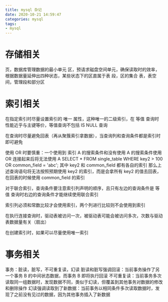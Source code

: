 ```yaml
---
title: mysql 杂记
date: 2020-10-21 14:59:47
categories: mysql
tags:
- mysql
---
```


# 存储相关

页，数据库管理数据的最小单元
区，预请求磁盘空间单元，确保读取时的效率，根据数据量延伸出四种状态，某些状态下的区直属于表
段，区的集合
表，表空间，管理段和部分区

# 索引相关

在指定索引时尽量设置索引的 唯一 属性，这种唯一的二级索引，在 等值 查询时性能近乎与主键等价，等值查询不包括 IS NULL 查询

在查询时尽量避免回表（再从聚簇索引拿数据），当查询列和查询条件都是索引时即可避免

使用 OR 时要慎重：一个使用到 索引 A 的搜索条件和没有使用 A 的搜索条件使用 OR 连接起来后将无法使用 A
SELECT * FROM single_table WHERE key2 > 100 OR common_field = 'abc';
其中 key2 和 common_field 都有各自的索引
那么上述查询语句将无法按照预期使用 key2 的索引，而是会拿所有 key2 的值去回表，在回表的时候使用 common_field 的索引

对于联合索引，查询条件要注意索引列声明的顺序，且只有左边的查询条件是 等值 查询时右边的查询条件才能继续使用联合索引

索引列必须和常数比较才会使用索引，两个列进行比较则不会使用到索引

在执行连接查询时，驱动表被访问一次，被驱动表可能会被访问多次，次数与驱动表数据量有关（扇出）

在创建索引时，如果可以尽量使用唯一索引

# 事务相关

事务：脏读，脏写，不可重复读，幻读
脏读和脏写强调回滚：当前事务操作了另一个事务 B 的中间状态数据，而事务 B 即将执行回滚
不可重复读：当前事务多次读取同一组数据时，发现数据不同，类似于幻读，但覆盖到其他事务对数据的修改和删除操作
幻读强调读取到了新数据：当前事务以相同条件多次读取数据时，发现了之前没有见过的数据，因为其他事务插入了新数据
